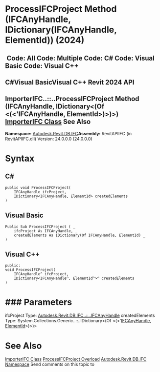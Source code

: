 # ProcessIFCProject Method (IFCAnyHandle, IDictionary(IFCAnyHandle, ElementId)) (2024)

﻿
 Code: All Code: Multiple Code: C# Code: Visual Basic Code: Visual C++   
---  
C#Visual BasicVisual C++
Revit 2024 API  
---  
ImporterIFC..::..ProcessIFCProject Method (IFCAnyHandle, IDictionary<(Of <(<'IFCAnyHandle, ElementId>)>)>)  
[ImporterIFC Class](87327a4b-94fd-5a21-df33-9beb1921cb4d.md "ImporterIFC Class") See Also  
---  
**Namespace:** [Autodesk.Revit.DB.IFC](b823fafb-1ba1-896b-4097-142c2817ce74.md "Autodesk.Revit.DB.IFC Namespace")**Assembly:** RevitAPIIFC (in RevitAPIIFC.dll) Version: 24.0.0.0 (24.0.0.0)
# Syntax
C#  
---  
```text
public void ProcessIFCProject(
	IFCAnyHandle ifcProject,
	IDictionary<IFCAnyHandle, ElementId> createdElements
)
```
  
Visual Basic  
---  
```text
Public Sub ProcessIFCProject ( _
	ifcProject As IFCAnyHandle, _
	createdElements As IDictionary(Of IFCAnyHandle, ElementId) _
)
```
  
Visual C++  
---  
```text
public:
void ProcessIFCProject(
	IFCAnyHandle^ ifcProject, 
	IDictionary<IFCAnyHandle^, ElementId^>^ createdElements
)
```
  
# ### Parameters
ifcProject
    Type: [Autodesk.Revit.DB.IFC..::..IFCAnyHandle](8b893943-70fa-94bf-90be-1523d516ecb3.md "IFCAnyHandle Class")
createdElements
    Type: System.Collections.Generic..::..IDictionary<(Of <(<'[IFCAnyHandle](8b893943-70fa-94bf-90be-1523d516ecb3.md "IFCAnyHandle Class"), [ElementId](44f3f7b1-3229-3404-93c9-dc5e70337dd6.md "ElementId Class")>)>)>
# See Also
[ImporterIFC Class](87327a4b-94fd-5a21-df33-9beb1921cb4d.md "ImporterIFC Class")
[ProcessIFCProject Overload](2c440232-e770-1a51-a9bf-2070ff1310cd.md "ProcessIFCProject Method")
[Autodesk.Revit.DB.IFC Namespace](b823fafb-1ba1-896b-4097-142c2817ce74.md "Autodesk.Revit.DB.IFC Namespace")
Send comments on this topic to 